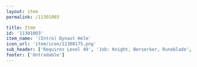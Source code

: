 ```yaml
---
layout: item
permalink: /11301003

title: Item
id: '11301003'
item_name: '(Intro) Dynast Helm'
icon_url: 'item/icon/11300175.png'
sub_header: ['Requires Level 49', 'Job: Knight, Berserker, Runeblade', 'Gender: All']
footer: ['Untradable']
---
```


